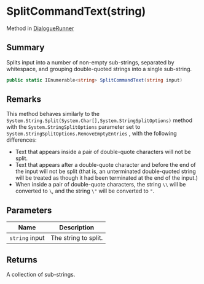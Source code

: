 # SplitCommandText(string)

Method in [DialogueRunner](yarn.unity.dialoguerunner.md)

## Summary

Splits input into a number of non-empty sub-strings, separated by whitespace, and grouping double-quoted strings into a single sub-string.

```csharp
public static IEnumerable<string> SplitCommandText(string input)
```

## Remarks

This method behaves similarly to the `System.String.Split(System.Char[],System.StringSplitOptions)` method with the `System.StringSplitOptions` parameter set to `System.StringSplitOptions.RemoveEmptyEntries` , with the following differences:

* Text that appears inside a pair of double-quote characters will not be split.
* Text that appears after a double-quote character and before the end of the input will not be split (that is, an unterminated double-quoted string will be treated as though it had been terminated at the end of the input.)
* When inside a pair of double-quote characters, the string `\\` will be converted to `\`, and the string `\"` will be converted to `"`.

## Parameters

| Name           | Description          |
| -------------- | -------------------- |
| `string` input | The string to split. |

## Returns

A collection of sub-strings.
